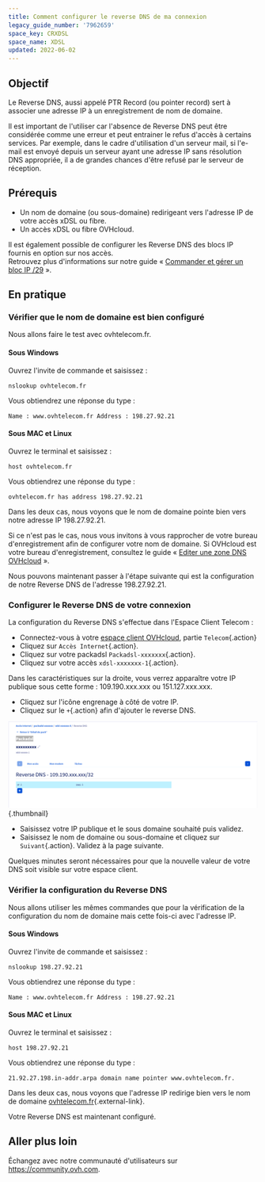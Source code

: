 ```yaml
---
title: Comment configurer le reverse DNS de ma connexion
legacy_guide_number: '7962659'
space_key: CRXDSL
space_name: XDSL
updated: 2022-06-02
---
```


## Objectif

Le Reverse DNS, aussi appelé PTR Record (ou pointer record) sert à associer une adresse IP à un enregistrement de nom de domaine.

Il est important de l'utiliser car l'absence de Reverse DNS peut être considérée comme une erreur et peut entrainer le refus d'accès à certains services.
Par exemple, dans le cadre d'utilisation d'un serveur mail, si l'e-mail est envoyé depuis un serveur ayant une adresse IP sans résolution DNS appropriée, il a de grandes chances d'être refusé par le serveur de réception.

## Prérequis

- Un nom de domaine (ou sous-domaine) redirigeant vers l'adresse IP de votre accès xDSL ou fibre.
- Un accès xDSL ou fibre OVHcloud.

Il est également possible de configurer les Reverse DNS des blocs IP fournis en option sur nos accès.<br>
Retrouvez plus d'informations sur notre guide « [Commander et gérer un bloc IP /29](/pages/web_cloud/internet/internet_access/comment_commander_et_gerer_un_bloc_ip_29) ».

## En pratique

### Vérifier que le nom de domaine est bien configuré

Nous allons faire le test avec ovhtelecom.fr.

#### Sous Windows

Ouvrez l'invite de commande et saisissez :

```console
nslookup ovhtelecom.fr
```

Vous obtiendrez une réponse du type :

```console
Name : www.ovhtelecom.fr Address : 198.27.92.21
```

#### Sous MAC et Linux

Ouvrez le terminal et saisissez :

```console
host ovhtelecom.fr
```

Vous obtiendrez une réponse du type :

```console
ovhtelecom.fr has address 198.27.92.21
```

Dans les deux cas, nous voyons que le nom de domaine pointe bien vers notre adresse IP 198.27.92.21.<br>

Si ce n'est pas le cas, nous vous invitons à vous rapprocher de votre bureau d'enregistrement afin de configurer votre nom de domaine. Si OVHcloud est votre bureau d'enregistrement, consultez le guide « [Editer une zone DNS OVHcloud](/pages/web_cloud/domains/dns_zone_edit) ».

Nous pouvons maintenant passer à l'étape suivante qui est la configuration de notre Reverse DNS de l'adresse 198.27.92.21.

### Configurer le Reverse DNS de votre connexion

La configuration du Reverse DNS s'effectue dans l'Espace Client Telecom :

- Connectez-vous à votre [espace client OVHcloud](https://www.ovh.com/auth/?action=gotomanager&from=https://www.ovh.com/fr/&ovhSubsidiary=fr), partie `Telecom`{.action}
- Cliquez sur `Accès Internet`{.action}.
- Cliquez sur votre packadsl `Packadsl-xxxxxxx`{.action}.
- Cliquez sur votre accès `xdsl-xxxxxxx-1`{.action}.

Dans les caractéristiques sur la droite, vous verrez apparaître votre IP publique sous cette forme : 109.190.xxx.xxx ou 151.127.xxx.xxx.

- Cliquez sur l'icône engrenage à côté de votre IP.
- Cliquez sur le `+`{.action} afin d'ajouter le reverse DNS.

![reverse DNS](images/XDSL-ReverseDNS.png){.thumbnail}

- Saisissez votre IP publique et le sous domaine souhaité puis validez.
- Saisissez le nom de domaine ou sous-domaine et cliquez sur `Suivant`{.action}. Validez à la page suivante.

Quelques minutes seront nécessaires pour que la nouvelle valeur de votre DNS soit visible sur votre espace client.

### Vérifier la configuration du Reverse DNS

Nous allons utiliser les mêmes commandes que pour la vérification de la configuration du nom de domaine mais cette fois-ci avec l'adresse IP.

#### Sous Windows

Ouvrez l'invite de commande et saisissez :

```console
nslookup 198.27.92.21
```

Vous obtiendrez une réponse du type :

```console
Name : www.ovhtelecom.fr Address : 198.27.92.21
```

#### Sous MAC et Linux

Ouvrez le terminal et saisissez :

```console
host 198.27.92.21
```

Vous obtiendrez une réponse du type :

```console
21.92.27.198.in-addr.arpa domain name pointer www.ovhtelecom.fr.
```

Dans les deux cas, nous voyons que l'adresse IP redirige bien vers le nom de domaine [ovhtelecom.fr](http://ovhtelecom.fr){.external-link}.

Votre Reverse DNS est maintenant configuré.

## Aller plus loin

Échangez avec notre communauté d'utilisateurs sur <https://community.ovh.com>.
